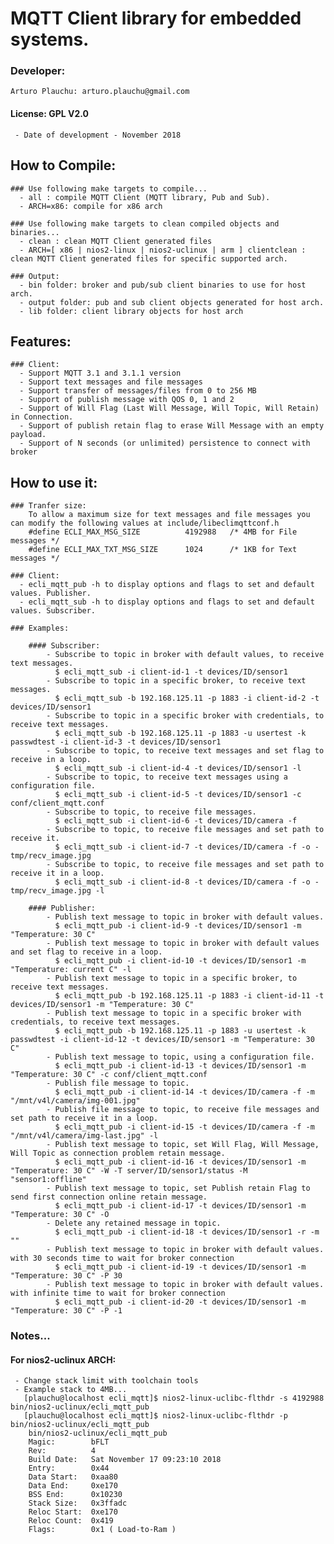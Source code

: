 # MQTT Client library for embedded systems.

### Developer:
    Arturo Plauchu: arturo.plauchu@gmail.com

#### License: GPL V2.0
     - Date of development - November 2018

## How to Compile:

    ### Use following make targets to compile...
      - all : compile MQTT Client (MQTT library, Pub and Sub).
      - ARCH=x86: compile for x86 arch

    ### Use following make targets to clean compiled objects and binaries...
      - clean : clean MQTT Client generated files
      - ARCH=[ x86 | nios2-linux | nios2-uclinux | arm ] clientclean : clean MQTT Client generated files for specific supported arch.

    ### Output:
      - bin folder: broker and pub/sub client binaries to use for host arch.
      - output folder: pub and sub client objects generated for host arch.
      - lib folder: client library objects for host arch

## Features:

    ### Client:
      - Support MQTT 3.1 and 3.1.1 version
      - Support text messages and file messages
      - Support transfer of messages/files from 0 to 256 MB
      - Support of publish message with QOS 0, 1 and 2
      - Support of Will Flag (Last Will Message, Will Topic, Will Retain) in Connection.
      - Support of publish retain flag to erase Will Message with an empty payload.
      - Support of N seconds (or unlimited) persistence to connect with broker

## How to use it:

    ### Tranfer size:
        To allow a maximum size for text messages and file messages you can modify the following values at include/libeclimqttconf.h
        #define ECLI_MAX_MSG_SIZE          4192988   /* 4MB for File messages */
        #define ECLI_MAX_TXT_MSG_SIZE      1024      /* 1KB for Text messages */

    ### Client:
      - ecli_mqtt_pub -h to display options and flags to set and default values. Publisher.
      - ecli_mqtt_sub -h to display options and flags to set and default values. Subscriber.

    ### Examples:

        #### Subscriber:
            - Subscribe to topic in broker with default values, to receive text messages.
              $ ecli_mqtt_sub -i client-id-1 -t devices/ID/sensor1
            - Subscribe to topic in a specific broker, to receive text messages.
              $ ecli_mqtt_sub -b 192.168.125.11 -p 1883 -i client-id-2 -t devices/ID/sensor1
            - Subscribe to topic in a specific broker with credentials, to receive text messages.
              $ ecli_mqtt_sub -b 192.168.125.11 -p 1883 -u usertest -k passwdtest -i client-id-3 -t devices/ID/sensor1
            - Subscribe to topic, to receive text messages and set flag to receive in a loop.
              $ ecli_mqtt_sub -i client-id-4 -t devices/ID/sensor1 -l
            - Subscribe to topic, to receive text messages using a configuration file.
              $ ecli_mqtt_sub -i client-id-5 -t devices/ID/sensor1 -c conf/client_mqtt.conf
            - Subscribe to topic, to receive file messages.
              $ ecli_mqtt_sub -i client-id-6 -t devices/ID/camera -f
            - Subscribe to topic, to receive file messages and set path to receive it.
              $ ecli_mqtt_sub -i client-id-7 -t devices/ID/camera -f -o -tmp/recv_image.jpg
            - Subscribe to topic, to receive file messages and set path to receive it in a loop.
              $ ecli_mqtt_sub -i client-id-8 -t devices/ID/camera -f -o -tmp/recv_image.jpg -l

        #### Publisher:
            - Publish text message to topic in broker with default values.
              $ ecli_mqtt_pub -i client-id-9 -t devices/ID/sensor1 -m "Temperature: 30 C"
            - Publish text message to topic in broker with default values and set flag to receive in a loop.
              $ ecli_mqtt_pub -i client-id-10 -t devices/ID/sensor1 -m "Temperature: current C" -l
            - Publish text message to topic in a specific broker, to receive text messages.
              $ ecli_mqtt_pub -b 192.168.125.11 -p 1883 -i client-id-11 -t devices/ID/sensor1 -m "Temperature: 30 C"
            - Publish text message to topic in a specific broker with credentials, to receive text messages.
              $ ecli_mqtt_pub -b 192.168.125.11 -p 1883 -u usertest -k passwdtest -i client-id-12 -t devices/ID/sensor1 -m "Temperature: 30 C"
            - Publish text message to topic, using a configuration file.
              $ ecli_mqtt_pub -i client-id-13 -t devices/ID/sensor1 -m "Temperature: 30 C" -c conf/client_mqtt.conf
            - Publish file message to topic.
              $ ecli_mqtt_pub -i client-id-14 -t devices/ID/camera -f -m "/mnt/v4l/camera/img-001.jpg"
            - Publish file message to topic, to receive file messages and set path to receive it in a loop.
              $ ecli_mqtt_pub -i client-id-15 -t devices/ID/camera -f -m "/mnt/v4l/camera/img-last.jpg" -l
            - Publish text message to topic, set Will Flag, Will Message, Will Topic as connection problem retain message.
              $ ecli_mqtt_pub -i client-id-16 -t devices/ID/sensor1 -m "Temperature: 30 C" -W -T server/ID/sensor1/status -M "sensor1:offline"
            - Publish text message to topic, set Publish retain Flag to send first connection online retain message.
              $ ecli_mqtt_pub -i client-id-17 -t devices/ID/sensor1 -m "Temperature: 30 C" -O
            - Delete any retained message in topic.
              $ ecli_mqtt_pub -i client-id-18 -t devices/ID/sensor1 -r -m ""
            - Publish text message to topic in broker with default values. with 30 seconds time to wait for broker connection
              $ ecli_mqtt_pub -i client-id-19 -t devices/ID/sensor1 -m "Temperature: 30 C" -P 30
            - Publish text message to topic in broker with default values. with infinite time to wait for broker connection
              $ ecli_mqtt_pub -i client-id-20 -t devices/ID/sensor1 -m "Temperature: 30 C" -P -1


### Notes...

#### For nios2-uclinux ARCH:
     - Change stack limit with toolchain tools
     - Example stack to 4MB...
       [plauchu@localhost ecli_mqtt]$ nios2-linux-uclibc-flthdr -s 4192988 bin/nios2-uclinux/ecli_mqtt_pub
       [plauchu@localhost ecli_mqtt]$ nios2-linux-uclibc-flthdr -p bin/nios2-uclinux/ecli_mqtt_pub
        bin/nios2-uclinux/ecli_mqtt_pub
        Magic:        bFLT
        Rev:          4
        Build Date:   Sat November 17 09:23:10 2018
        Entry:        0x44
        Data Start:   0xaa80
        Data End:     0xe170
        BSS End:      0x10230
        Stack Size:   0x3ffadc
        Reloc Start:  0xe170
        Reloc Count:  0x419
        Flags:        0x1 ( Load-to-Ram )
